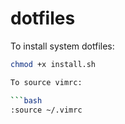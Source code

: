 # dotfiles

To install system dotfiles: 

```bash
chmod +x install.sh

To source vimrc:

```bash
:source ~/.vimrc
